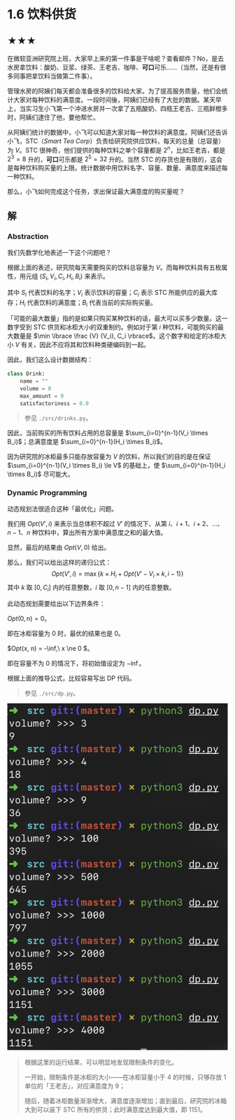 # 1.6 饮料供货

## ★★★

在微软亚洲研究院上班，大家早上来的第一件事是干啥呢？查看邮件？No，是去水房拿饮料：酸奶、豆浆、绿茶、王老吉、咖啡、**可口**可乐……（当然，还是有很多同事把拿饮料当做第二件事）。

管理水房的阿姨们每天都会准备很多的饮料给大家。为了提高服务质量，他们会统计大家对每种饮料的满意度。一段时间後，阿姨们已经有了大批的数据。某天早上，当实习生小飞第一个冲进水房并一次拿了五瓶酸奶、四瓶王老吉、三瓶鲜橙多时，阿姨们逮住了他，要他帮忙。

从阿姨们统计的数据中，小飞可以知道大家对每一种饮料的满意度。阿姨们还告诉小飞，STC（*Smart Tea Corp*）负责给研究院供应饮料，每天的总量（总容量）为 $V$。STC 很神奇，他们提供的每种饮料之单个容量都是 $2^n$，比如王老吉，都是 $2^3 = 8$ 升的，**可口**可乐都是 $2^5 = 32$ 升的。当然 STC 的存货也是有限的，这会是每种饮料购买量的上限。统计数据中用饮料名字、容量、数量、满意度来描述每一种饮料。

那么，小飞如何完成这个任务，求出保证最大满意度的购买量呢？

## 解

### Abstraction

我们先数学化地表述一下这个问题吧？

根据上面的表述，研究院每天需要购买的饮料总容量为 $V$。而每种饮料具有五枚属性，用元组 $(S_i, V_i, C_i, H_i, B_i)$ 来表示。

其中 $S_i$ 代表饮料的名字；$V_i$ 表示饮料的容量；$C_i$ 表示 STC 所能供应的最大库存；$H_i$ 代表饮料的满意度；$B_i$ 代表当前的实际购买量。

「可能的最大数量」指的是如果只购买某种饮料的话，最大可以买多少数量。这一数字受到 STC 供货和冰柜大小的双重制约。例如对于第 $i$ 种饮料，可能购买的最大数量是 $\min \lbrace \frac {V} {V_i}, C_i \rbrace$。这个数字和给定的冰柜大小 $V$ 有关，因此不应将其和饮料种类硬编码到一起。

因此，我们这么设计数据结构：

```python
class Drink:
    name = ""
    volume = 0
    max_amount = 0
    satisfactoriness = 0.0
```

> 参见 `./src/drinks.py`。

因此，当前购买的所有饮料占用的总容量是 $\sum_{i=0}^{n-1}(V_i \times B_i)$；总满意度是 $\sum_{i=0}^{n-1}(H_i \times B_i)$。

因为研究院的冰柜最多只能存放容量为 $V$ 的饮料，所以我们的目的是在保证 $\sum_{i=0}^{n-1}(V_i \times B_i) \le V$ 的基础上，使 $\sum_{i=0}^{n-1}(H_i \times B_i)$ 尽可能大。

### Dynamic Programming

动态规划法很适合这种「最优化」问题。

我们用 $Opt(V', i)$ 来表示当总体积不超过 $V'$ 的情况下、从第 $i$、$i + 1$、$i + 2$、…、$n - 1$、$n$ 种饮料中，算出所有方案中满意度之和的最大值。

显然，最后的结果由 $Opt(V, 0)$ 给出。

那么，我们可以给出这样的递归公式：
$$
Opt(V', i) = \max \lbrace k \times H_i + Opt(V' - V_i \times k, i - 1) \rbrace
$$
其中 $k$ 取 $[0, C_i]$ 内的任意整数，$i$ 取 $[0, n - 1]$ 内的任意整数。

此动态规划需要给出以下边界条件：

$Opt(0, n) = 0$。

即在冰柜容量为 $0$ 时，最优的结果也是 $0$。

$Opt(x, n) = -\inf,\ x \ne 0 $。

即在容量不为 0 的情况下，将初始值设定为 $-\inf$。

根据上面的推导公式，比较容易写出 DP 代码。

> 参见 `./src/dp.py`。

![image-20200218114941522](readme.assets/image-20200218114941522.png)

> 根据这里的运行结果，可以明显地发现限制条件的变化。
>
> 一开始，限制条件是冰柜的大小——在冰柜容量小于 4 的时候，只够存放 1 单位的「王老吉」，对应满意度为 9；
>
> 随后，随着冰柜数量渐渐增大，满意度逐渐增加；直到最后，研究院的冰箱大到可以装下 STC 所有的供货；此时满意度达到最大值，即 1151。

